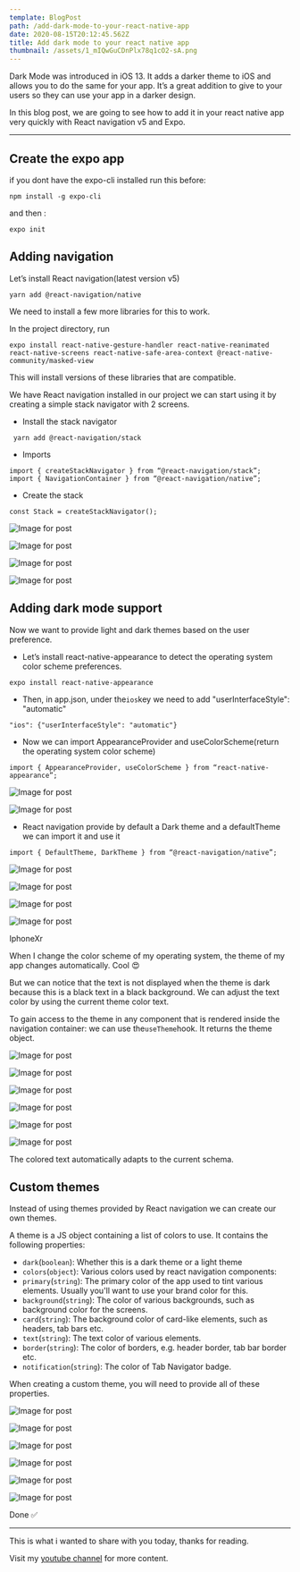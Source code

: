 ```yaml
---
template: BlogPost
path: /add-dark-mode-to-your-react-native-app
date: 2020-08-15T20:12:45.562Z
title: Add dark mode to your react native app
thumbnail: /assets/1_mIQwGuCDnPlx78q1cO2-sA.png
---
```

Dark Mode was introduced in iOS 13. It adds a darker theme to iOS and allows you to do the same for your app. It’s a great addition to give to your users so they can use your app in a darker design.

In this blog post, we are going to see how to add it in your react native app very quickly with React navigation v5 and Expo.

- - -

## Create the expo app

if you dont have the expo-cli installed run this before:

```
npm install -g expo-cli

```

and then :

```
expo init

```

## Adding navigation

Let’s install React navigation(latest version v5)

```
yarn add @react-navigation/native

```

We need to install a few more libraries for this to work.

In the project directory, run

```
expo install react-native-gesture-handler react-native-reanimated react-native-screens react-native-safe-area-context @react-native-community/masked-view

```

This will install versions of these libraries that are compatible.

We have React navigation installed in our project we can start using it by creating a simple stack navigator with 2 screens.

* Install the stack navigator

```
 yarn add @react-navigation/stack

```

* Imports

```
import { createStackNavigator } from “@react-navigation/stack”;
import { NavigationContainer } from “@react-navigation/native”;
```

* Create the stack

```
const Stack = createStackNavigator();

```

![Image for post](https://miro.medium.com/max/60/1*TQ6LHPjdsoSa-l54PC1tqw.png?q=20)

![Image for post](https://miro.medium.com/max/2152/1*TQ6LHPjdsoSa-l54PC1tqw.png)

![Image for post](https://miro.medium.com/freeze/max/60/1*Zemd40vMXZAf66I9Hh6V9Q.gif?q=20)

![Image for post](https://miro.medium.com/max/1312/1*Zemd40vMXZAf66I9Hh6V9Q.gif)

## Adding dark mode support

Now we want to provide light and dark themes based on the user preference.

* Let’s install react-native-appearance to detect the operating system color scheme preferences.

```
expo install react-native-appearance

```

* Then, in app.json, under the`ios`key we need to add "userInterfaceStyle": "automatic"

```
"ios": {"userInterfaceStyle": "automatic"}

```

* Now we can import AppearanceProvider and useColorScheme(return the operating system color scheme)

```
import { AppearanceProvider, useColorScheme } from “react-native-appearance”;

```

![Image for post](https://miro.medium.com/max/60/1*OIfUwi41N5ezN97YENcz7A.png?q=20)

![Image for post](https://miro.medium.com/max/1956/1*OIfUwi41N5ezN97YENcz7A.png)

* React navigation provide by default a Dark theme and a defaultTheme we can import it and use it

```
import { DefaultTheme, DarkTheme } from “@react-navigation/native”;

```

![Image for post](https://miro.medium.com/max/60/1*-Pf7_JTCappkI2E42dKp-A.png?q=20)

![Image for post](https://miro.medium.com/max/2760/1*-Pf7_JTCappkI2E42dKp-A.png)

![Image for post](https://miro.medium.com/freeze/max/28/1*rGaoEfNQLS1JW29HGxAk4A.gif?q=20)

![Image for post](https://miro.medium.com/max/704/1*rGaoEfNQLS1JW29HGxAk4A.gif)

IphoneXr

When I change the color scheme of my operating system, the theme of my app changes automatically. Cool 😍

But we can notice that the text is not displayed when the theme is dark because this is a black text in a black background. We can adjust the text color by using the current theme color text.

To gain access to the theme in any component that is rendered inside the navigation container: we can use the`useTheme`hook. It returns the theme object.

![Image for post](https://miro.medium.com/max/60/1*TcVQx6MdIWc94yNWpuS3oA.png?q=20)

![Image for post](https://miro.medium.com/max/2320/1*TcVQx6MdIWc94yNWpuS3oA.png)

![Image for post](https://miro.medium.com/max/28/1*OW1SYLzft5lBXBP3IddTkQ.png?q=20)

![Image for post](https://miro.medium.com/max/1656/1*OW1SYLzft5lBXBP3IddTkQ.png)

![Image for post](https://miro.medium.com/max/28/1*evqgBcwcgPfHoHKN2e5o2Q.png?q=20)

![Image for post](https://miro.medium.com/max/1656/1*evqgBcwcgPfHoHKN2e5o2Q.png)

The colored text automatically adapts to the current schema.

## Custom themes

Instead of using themes provided by React navigation we can create our own themes.

A theme is a JS object containing a list of colors to use. It contains the following properties:

* `dark`(`boolean`): Whether this is a dark theme or a light theme
* `colors`(`object`): Various colors used by react navigation components:
* `primary`(`string`): The primary color of the app used to tint various elements. Usually you'll want to use your brand color for this.
* `background`(`string`): The color of various backgrounds, such as background color for the screens.
* `card`(`string`): The background color of card-like elements, such as headers, tab bars etc.
* `text`(`string`): The text color of various elements.
* `border`(`string`): The color of borders, e.g. header border, tab bar border etc.
* `notification`(`string`): The color of Tab Navigator badge.

When creating a custom theme, you will need to provide all of these properties.

![Image for post](https://miro.medium.com/max/60/1*Aretbq14pi7oUMouZ5Jdtg.png?q=20)

![Image for post](https://miro.medium.com/max/2724/1*Aretbq14pi7oUMouZ5Jdtg.png)

![Image for post](https://miro.medium.com/max/28/1*GkNoFgoVbIXfuwVe81BQvA.png?q=20)

![Image for post](https://miro.medium.com/max/1656/1*GkNoFgoVbIXfuwVe81BQvA.png)

![Image for post](https://miro.medium.com/max/28/1*x55Io1VKil-gGlJ7nXKmug.png?q=20)

![Image for post](https://miro.medium.com/max/1656/1*x55Io1VKil-gGlJ7nXKmug.png)

Done ✅

- - -

This is what i wanted to share with you today, thanks for reading.

Visit my [youtube channel](https://www.youtube.com/channel/UC-Rak9WhKgjARd5NwyYzdlQ?view_as=subscriber) for more content.
